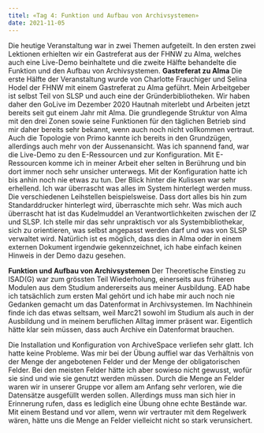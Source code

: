 ```yaml
---
titel: «Tag 4: Funktion und Aufbau von Archivsystemen»
date: 2021-11-05
---
```


Die heutige Veranstaltung war in zwei Themen aufgeteilt. In den ersten zwei Lektionen erhielten wir ein Gastreferat aus der FHNW zu  Alma, welches auch eine Live-Demo beinhaltete und die zweite Hälfte behandelte die Funktion und den Aufbau von Archivsystemen. 
**Gastreferat zu Alma**
Die erste Hälfte der Veranstaltung wurde von Charlotte Frauchiger und Selina Hodel der FHNW mit einem Gastreferat zu Alma geführt. 
Mein Arbeitgeber ist selbst Teil von SLSP und auch eine der Gründerbibliotheken. Wir haben daher den GoLive im Dezember 2020 Hautnah miterlebt und Arbeiten jetzt bereits seit gut einem Jahr mit Alma. Die grundlegende Struktur von Alma mit den drei Zonen sowie seine Funktionen für den täglichen Betrieb sind mir daher bereits sehr bekannt, wenn auch noch nicht vollkommen vertraut. Auch die Topologie von Primo kannte ich bereits in den Grundzügen, allerdings auch mehr von der Aussenansicht. Was ich spannend fand, war die Live-Demo zu den E-Ressourcen und zur Konfiguration. Mit E-Ressourcen komme ich in meiner Arbeit eher selten in Berührung und bin dort immer noch sehr unsicher unterwegs. Mit der Konfiguration hatte ich bis anhin noch nie etwas zu tun. Der Blick hinter die Kulissen war sehr erhellend. Ich war überrascht was alles im System hinterlegt werden muss. Die verschiedenen Leihstellen beispielsweise. Dass dort alles bis hin zum Standarddrucker hinterlegt wird, überraschte mich sehr. Was mich auch überrascht hat ist das Kudelmuddel an Verantwortlichkeiten zwischen der IZ und SLSP. Ich stelle mir das sehr unpraktisch vor als Systembibliothekar, sich zu orientieren, was selbst angepasst werden darf und was von SLSP verwaltet wird. Natürlich ist es möglich, dass dies in Alma oder in einem externen Dokument irgendwie gekennzeichnet, ich habe einfach keinen Hinweis in der Demo dazu gesehen. 

**Funktion und Aufbau von Archivsystemen**
Der Theoretische Einstieg zu ISAD(G) war zum grössten Teil Wiederholung, einerseits aus früheren Modulen aus dem Studium andererseits aus meiner Ausbildung. EAD habe ich tatsächlich zum ersten Mal gehört und ich habe mir auch noch nie Gedanken gemacht um das Datenformat in Archivsystemen. Im Nachhinein finde ich das etwas seltsam, weil Marc21 sowohl im Studium als auch in der Ausbildung und in meinem beruflichen Alltag immer präsent war. Eigentlich hätte klar sein müssen, dass auch Archive ein Datenformat brauchen. 

Die Installation und Konfiguration von ArchiveSpace verliefen sehr glatt. Ich hatte keine Probleme. Was mir bei der Übung auffiel war das Verhältnis von der Menge der angebotenen Felder und der Menge der obligatorischen Felder. Bei den meisten Felder hätte ich aber sowieso nicht gewusst, wofür sie sind und wie sie genutzt werden müssen. Durch die Menge an Felder waren wir in unserer Gruppe vor allem am Anfang sehr verloren, wie die Datensätze ausgefüllt werden sollen. Allerdings muss man sich hier in Erinnerung rufen, dass es lediglich eine Übung ohne echte Bestände war. Mit einem Bestand und vor allem, wenn wir vertrauter mit dem Regelwerk wären, hätte uns die Menge an Felder vielleicht nicht so stark verunsichert. 
